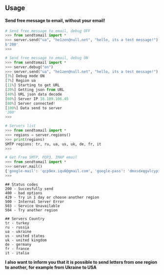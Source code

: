 ## Usage

#### Send free message to email, without your email!

```python
# Send free message to email, debug OFF
>>> from sendtomail import *
>>> server.send("ua", "he1zen@null.net", "hello, its a test message!")
b'200'
>>>

# Send free message to email, debug ON
>>> from sendtomail import *
>>> server.debug("on")
>>> server.send("ua", "he1zen@null.net", "hello, its a test message!")
[3%] Debug mode ON
[7%] Region ua
[11%] Starting to get URL
[20%] Getting json from URL
[40%] URL json data decode
[60%] Server IP 18.189.106.45
[80%] Server connected!
[100%] Data send to server
'200'
>>>

# Servers list
>>> from sendtomail import *
>>> regions = server.regions()
>>> print(regions)
SMTP regions: tr, ru, ua, us, uk, de, fr, it
>>>

# Get Free SMTP, POP3, IMAP email
>>> from sendtomail import *
>>> server.mail()
{'google-mail': 'qcp9ex.iqu0@gmail.com', 'google-pass': 'dmxsdxqgvlcypitf'}
>>> 

```

```
## Status codes
200 - Succesfully send
400 - bad options
429 - Try in 1 day or choose another region
500 - Internal Server Error
503 - Service Unavailable
504 - Try another region

## Servers Country
tr - turkey
ru - russia
ua - ukraine
us - united states
uk - united kingdom
de - germany
fr - france
it - italia
```

**I also want to inform you that it is possible to send letters from one region to another, for example from Ukraine to USA**
